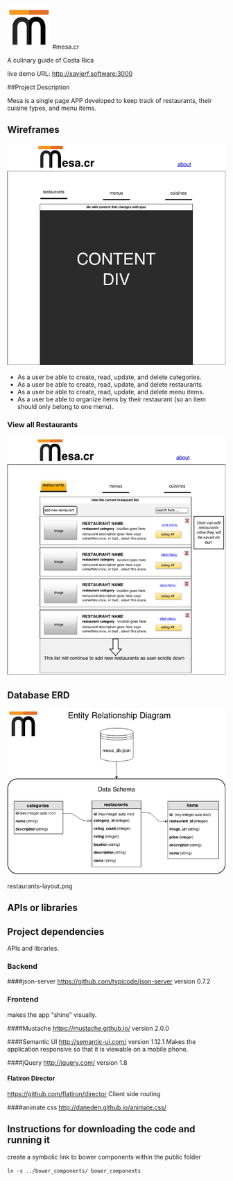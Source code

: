 ![Mesa Costa Rica Logo](./docs/mesa-logo-thumb.png)
#mesa.cr

A culinary guide of Costa Rica

live demo URL: http://xavierf.software:3000

##Project Description

Mesa is a single page APP developed to keep track of restaurants, their cuisine types, and menu items.


## Wireframes
![Mesa Layout Wireframe ](./docs/mesa-layout.png)
* As a user be able to create, read, update, and delete categories.
* As a user be able to create, read, update, and delete restaurants.
* As a user  be able to create, read, update, and delete menu items.
* As a user be able to organize items by their restaurant (so an item should only belong to one menu).

### View all Restaurants
![Mesa Layout Wireframe ](./docs/restaurants-layout.png)

## Database ERD
![Mesa Entity Relationship Diagram](./docs/mesa-ERD.png)

restaurants-layout.png
## APIs or libraries
## Project dependencies
APIs and libraries.

### Backend

####json-server
https://github.com/typicode/json-server
version 0.7.2

### Frontend
makes the  app "shine" visually.

####Mustache
https://mustache.github.io/
version 2.0.0

####Semantic UI
http://semantic-ui.com/
version 1.12.1
Makes the application responsive so that it is viewable on a mobile phone.

####jQuery
http://jquery.com/
version 1.8

#### Flatiron Director
https://github.com/flatiron/director
Client side routing

####animate.css
http://daneden.github.io/animate.css/


## Instructions for downloading the code and running it

create a symbolic link to bower components within the public folder

`ln -s ../bower_components/ bower_components`
